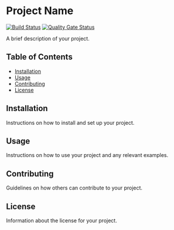 # Project Name
[![Build Status](https://drone.germainleignel.com/api/badges/MSPR-PayeTonKawa/gestionCommandes/status.svg?ref=refs/heads/main)](https://drone.germainleignel.com/MSPR-PayeTonKawa/gestionCommandes)
[![Quality Gate Status](https://sonar.germainleignel.com/api/project_badges/measure?project=MSPR-PayeTonKawa_gestionCommandes_ec4f6a4f-4e6f-4a92-845b-d61ec288fa5a&metric=alert_status&token=sqb_09dd59799c97efa3b434cc31e97ce94649cb62b9)](https://sonar.germainleignel.com/dashboard?id=MSPR-PayeTonKawa_gestionCommandes_ec4f6a4f-4e6f-4a92-845b-d61ec288fa5a)

A brief description of your project.

## Table of Contents

- [Installation](#installation)
- [Usage](#usage)
- [Contributing](#contributing)
- [License](#license)

## Installation

Instructions on how to install and set up your project.

## Usage

Instructions on how to use your project and any relevant examples.

## Contributing

Guidelines on how others can contribute to your project.

## License

Information about the license for your project.